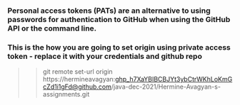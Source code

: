 
### Personal access tokens (PATs) are an alternative to using passwords for authentication to GitHub when using the GitHub API or the command line.

### This is the how you are going to set origin using private access token - replace it with your credentials and github repo   
>>git remote set-url origin https://hermineavagyan: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@github.com/java-dec-2021/Hermine-Avagyan-s-assignments.git
